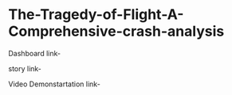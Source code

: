 # The-Tragedy-of-Flight-A-Comprehensive-crash-analysis


Dashboard link-

story link-

Video Demonstartation link-
